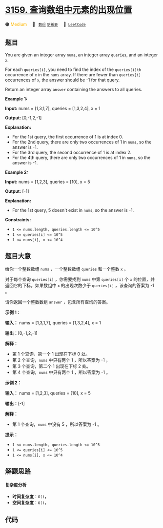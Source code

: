 # [3159. 查询数组中元素的出现位置](https://leetcode.com/problems/find-occurrences-of-an-element-in-an-array)

🟠 <font color=#ffb800>Medium</font>&emsp; 🔖&ensp; [`数组`](/leetcode/outline/tag/array.md) [`哈希表`](/leetcode/outline/tag/hash-table.md)&emsp; 🔗&ensp;[`LeetCode`](https://leetcode.com/problems/find-occurrences-of-an-element-in-an-array)

## 题目

You are given an integer array `nums`, an integer array `queries`, and an
integer `x`.

For each `queries[i]`, you need to find the index of the `queries[i]th`
occurrence of `x` in the `nums` array. If there are fewer than `queries[i]`
occurrences of `x`, the answer should be -1 for that query.

Return an integer array `answer` containing the answers to all queries.



**Example 1:**

**Input:** nums = [1,3,1,7], queries = [1,3,2,4], x = 1

**Output:** [0,-1,2,-1]

**Explanation:**

  * For the 1st query, the first occurrence of 1 is at index 0.
  * For the 2nd query, there are only two occurrences of 1 in `nums`, so the answer is -1.
  * For the 3rd query, the second occurrence of 1 is at index 2.
  * For the 4th query, there are only two occurrences of 1 in `nums`, so the answer is -1.

**Example 2:**

**Input:** nums = [1,2,3], queries = [10], x = 5

**Output:** [-1]

**Explanation:**

  * For the 1st query, 5 doesn't exist in `nums`, so the answer is -1.



**Constraints:**

  * `1 <= nums.length, queries.length <= 10^5`
  * `1 <= queries[i] <= 10^5`
  * `1 <= nums[i], x <= 10^4`


## 题目大意

给你一个整数数组 `nums` ，一个整数数组 `queries` 和一个整数 `x` 。

对于每个查询 `queries[i]` ，你需要找到 `nums` 中第 `queries[i]` 个 `x` 的位置，并返回它的下标。如果数组中 `x`
的出现次数少于 `queries[i]` ，该查询的答案为 -1 。

请你返回一个整数数组 `answer` ，包含所有查询的答案。



**示例 1：**

**输入：** nums = [1,3,1,7], queries = [1,3,2,4], x = 1

**输出：**[0,-1,2,-1]

**解释：**

  * 第 1 个查询，第一个 1 出现在下标 0 处。
  * 第 2 个查询，`nums` 中只有两个 1 ，所以答案为 -1 。
  * 第 3 个查询，第二个 1 出现在下标 2 处。
  * 第 4 个查询，`nums` 中只有两个 1 ，所以答案为 -1 。

**示例 2：**

**输入：** nums = [1,2,3], queries = [10], x = 5

**输出：**[-1]

**解释：**

  * 第 1 个查询，`nums` 中没有 5 ，所以答案为 -1 。



**提示：**

  * `1 <= nums.length, queries.length <= 10^5`
  * `1 <= queries[i] <= 10^5`
  * `1 <= nums[i], x <= 10^4`


## 解题思路

#### 复杂度分析

- **时间复杂度**：`O()`，
- **空间复杂度**：`O()`，

## 代码

```javascript

```